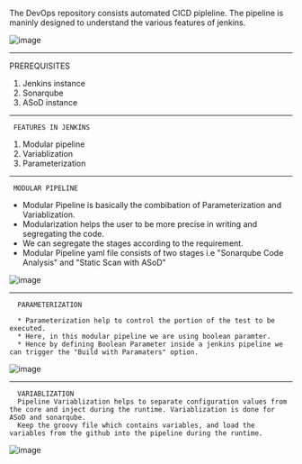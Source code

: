 The DevOps repository consists automated CICD pipleline. The pipeline is maninly designed to understand the various features of jenkins.

![image](https://user-images.githubusercontent.com/95271479/210556153-372af877-c17c-4aa6-8a72-274c34276de3.png)




     
   
___________________________________________________________________________________________________________________________________________________________________
PREREQUISITES

1) Jenkins instance
2) Sonarqube
3) ASoD instance

_____________________________________________________________________________________________________________________________________________________________________
     FEATURES IN JENKINS
 
1) Modular pipeline
2) Variablization
3) Parameterization


 _____________________________________________________________________________________________________________________________________________________________________
     MODULAR PIPELINE
     
* Modular Pipeline is basically the combibation of Parameterization and Variablization. 
* Modularization helps the user to be more precise in writing and segregating the code. 
* We can segregate the stages according to the requirement.
* Modular Pipeline yaml file consists of two stages i.e "Sonarqube Code Analysis" and "Static Scan with ASoD"

![image](https://user-images.githubusercontent.com/95271479/210327791-e9bcc0a7-fbcd-4bd1-9c9f-286992e57c38.png)






______________________________________________________________________________________________________________________________________________________________________
      PARAMETERIZATION
      
      * Parameterization help to control the portion of the test to be executed. 
      * Here, in this modular pipeline we are using boolean paramter.
      * Hence by defining Boolean Parameter inside a jenkins pipeline we can trigger the "Build with Paramaters" option.
      
  ![image](https://user-images.githubusercontent.com/95271479/210328175-6c137ffa-8746-4515-a570-33d61c47fa1f.png)




      
___________________________________________________________________________________________________________________________________________________________________

      VARIABLIZATION
      Pipeline Variablization helps to separate configuration values from the core and inject during the runtime. Variablization is done for ASoD and sonarqube.
      Keep the groovy file which contains variables, and load the variables from the github into the pipeline during the runtime.
      
  ![image](https://user-images.githubusercontent.com/95271479/210329249-88fbd9a3-7d4c-48f4-bb95-8ad1f072c89a.png)

  
  
  


  
  
  
  
  


      


     
